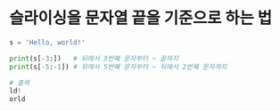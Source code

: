 # 슬라이싱을 문자열 끝을 기준으로 하는 법

```python
s = 'Hello, world!'

print(s[-3:])   # 뒤에서 3번째 문자부터 ~ 끝까지
print(s[-5:-1]) # 뒤에서 5번째 문자부터 ~ 뒤에서 2번째 문자까지

# 출력
ld!
orld
```